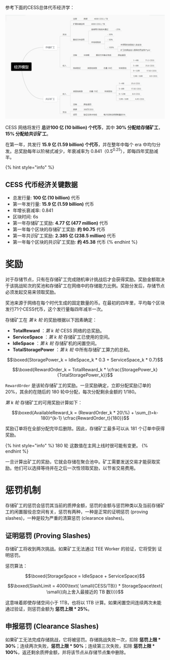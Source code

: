参考下面的CESS总体代币经济学：

![CESS 代币经济](../assets/storage-miner/reward/tokenomics-v1.png)

CESS 网络将发行 **总计100 亿 (10 billion) 个代币**，其中 **30% 分配给存储矿工**，**15% 分配给共识矿工**。

在第一年，共发行 **15.9 亿 (1.59 billion) 个代币**，并在整年中每个 era 中均匀分发。总奖励每年以阶梯式减少，年衰减率为 0.841（0.5<sup>0.25</sup>），即每四年奖励减半。

{% hint style="info" %}
## CESS 代币经济关键数据

- 总发行量: **100 亿 (10 billion)** 代币
- 第一年发行量: **15.9 亿 (1.59 billion)** 代币
- 年增长衰减率: 0.841
- 区块时间: 6s
- 第一年存储矿工奖励: **4.77 亿 (477 million)** 代币
- 第一年每个区块的存储矿工奖励: **约 90.75** 代币
- 第一年共识矿工奖励: **2.385 亿 (238.5 million)** 代币
- 第一年每个区块的共识矿工奖励: **约 45.38** 代币
{% endhint %}

# 奖励

对于存储节点，只有在存储矿工完成随机审计挑战后才会获得奖励。奖励金额取决于该挑战轮次的奖池和存储矿工在网络中的存储能力比例。奖励分发后，存储节点必须发起交易来领取奖励。

奖池来源于网络在每个时代生成的固定数量的币。在最初的四年里，平均每个区块发行71个CESS代币，这个发行量每四年减半一次。

存储矿工在 *第 k 轮* 的奖励根据以下因素确定：

- **TotalReward** ：*第 k 轮* CESS 网络的总奖励。
- **ServiceSpace** ：*第 k 轮* 存储矿工已使用的空间。
- **IdleSpace** ：*第 k 轮* 存储矿机的闲置空间。
- **TotalStoragePower** ：*第 k 轮* 中所有存储矿工算力的总和。

$$\boxed{StoragePower_k = IdleSpace_k * 0.3 + ServiceSpace_k * 0.7}$$

$$\boxed{RewardOrder_k = TotalReward_k * \cfrac{StoragePower_k}{TotalStoragePower_k}}$$

`RewardOrder` 是该轮存储矿工的奖励。一旦奖励确定，立即分配奖励订单的 20%，其余的在随后的 180 轮中分配，每次分配剩余金额的 1/180。

*第 k 轮* 存储矿工的可用奖励计算如下：

$$\boxed{AvailableReward_k = (RewardOrder_k * 20\%) + \sum_{t=k-180}^{k-1} \cfrac{RewardOrder_t}{180}}$$

奖励订单将在全部分配完毕后删除。因此，存储矿工最多可以从 181 个订单中获得奖励。

{% hint style="info" %}
180 轮 这数值在主网上线时很可能有变更。
{% endhint %}

一旦计算出矿工的奖励，它就会存储在聚合池中。矿工需要发送交易才能获取奖励。他们可以选择等待并在之后一次性领取奖励，以节省交易费用。

# 惩罚机制

存储矿工的惩罚会惩罚其当前的质押金额，惩罚的金额与惩罚种类以及当前存储矿工的闲置服役总空间有关，惩罚有两种，一种是正常的证明惩罚 (proving slashes)，一种是较为严重的清算惩罚 (clearance slashes)。

## 证明惩罚 (Proving Slashes)

存储矿工将收到两次挑战。如果矿工无法通过 TEE Worker 的验证，它将受到 证明惩罚。

惩罚算法：

$$\boxed{StorageSpace = IdleSpace + ServiceSpace}$$

$$\boxed{SlashLimit = 4000\text{ \small{CESS/TB}} * StorageSpace\text{ \small{(向上舍入最接近的 TB 数)}}}$$

这意味着即使存储空间小于 1TB，也将以 1TB 计算。如果闲置空间连续两次未能通过验证，则惩罚金额为 **惩罚上限 * 25%**。

## 申报惩罚 (Clearance Slashes)

如果矿工无法完成存储挑战，它将被惩罚。存储挑战失败一次，扣除 **惩罚上限 * 30%**；连续两次失败，**惩罚上限 * 50%**；连续第三次失败，扣除 **惩罚上限 * 100%**，返还剩余质押金额，并将该节点从存储节点集中删除。
